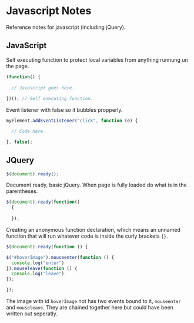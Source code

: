 # Javascript Notes

Reference notes for javascript (including jQuery).

## JavaScript

Self executing function to protect local variables from anything runnung un the page. 

```js
(function() {
  
  // Javascript goes here.
  
})(); // Self executing function.
```

Event listener with false so it bubbles propperly. 

```js
myElement.addEventListener("click", function (e) {

  // Code here.

}, false);
```

## JQuery

```javascript
$(document).ready();
```

Document ready, basic jQuery. When page is fully loaded do what is in the parentheses.

```javascript
$(document).ready(function()
  {
  
  });
  ```
  
Creating an anonymous function declaration, which means an unnamed function that will run whatever code is inside the curly brackets ```{}```.
  
  ```javascript
$(document).ready(function () {

  $("#hoverImage").mouseenter(function () {
    console.log("enter")
  }).mouseleave(function () { 
    console.log("leave")
  });
  
});
```

The image with id ```hoverImage``` not has two events bound to it, ```mouseenter``` and ```mouseleave```. They are chained together here but could have been written out seperatly. 

